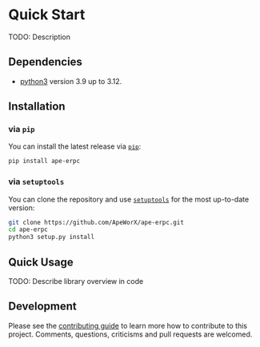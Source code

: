 # Quick Start

TODO: Description

## Dependencies

- [python3](https://www.python.org/downloads) version 3.9 up to 3.12.

## Installation

### via `pip`

You can install the latest release via [`pip`](https://pypi.org/project/pip/):

```bash
pip install ape-erpc
```

### via `setuptools`

You can clone the repository and use [`setuptools`](https://github.com/pypa/setuptools) for the most up-to-date version:

```bash
git clone https://github.com/ApeWorX/ape-erpc.git
cd ape-erpc
python3 setup.py install
```

## Quick Usage

TODO: Describe library overview in code

## Development

Please see the [contributing guide](CONTRIBUTING.md) to learn more how to contribute to this project.
Comments, questions, criticisms and pull requests are welcomed.
